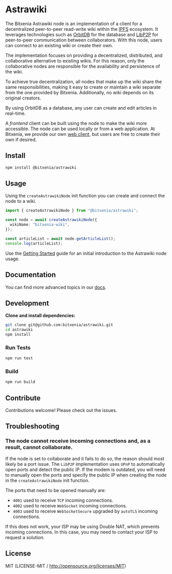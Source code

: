 # Astrawiki

The Bitxenia Astrawiki node is an implementation of a client for a decentralized peer-to-peer read-write wiki within the [IPFS](https://ipfs.tech) ecosystem. It leverages technologies such as [OrbitDB](https://github.com/orbitdb/orbitdb) for the database and [LibP2P](https://github.com/libp2p/js-libp2p) for peer-to-peer communication between collaborators. With this node, users can connect to an existing wiki or create their own.

The implementation focuses on providing a decentralized, distributed, and collaborative alternative to existing wikis. For this reason, only the collaborative nodes are responsible for the availability and persistence of the wiki.

To achieve true decentralization, all nodes that make up the wiki share the same responsibilities, making it easy to create or maintain a wiki separate from the one provided by Bitxenia. Additionally, no wiki depends on its original creators.

By using OrbitDB as a database, any user can create and edit articles in real-time.

A _frontend_ client can be built using the node to make the wiki more accessible. The node can be used locally or from a web application. At Bitxenia, we provide our own [web client](https://github.com/bitxenia/rc), but users are free to create their own if desired.

## Install

```sh
npm install @bitxenia/astrawiki
```

## Usage

Using the `createAstrawikiNode` init function you can create and connect the node to a wiki.

```ts
import { createAstrawikiNode } from "@bitxenia/astrawiki";

const node = await createAstrawikiNode({
  wikiName: "bitxenia-wiki",
});

const articleList = await node.getArticleList();
console.log(articleList);
```

Use the [Getting Started](https://github.com/bitxenia/astrawiki/tree/main/docs/getting_started.md) guide for an initial introduction to the Astrawiki node usage.

## Documentation

You can find more advanced topics in our [docs](https://github.com/bitxenia/astrawiki/tree/main/docs).

## Development

**Clone and install dependencies:**

```sh
git clone git@github.com:bitxenia/astrawiki.git
cd astrawiki
npm install
```

### Run Tests

```sh
npm run test
```

### Build

```sh
npm run build
```

## Contribute

Contributions welcome! Please check out the issues.

## Troubleshooting

### The node cannot receive incoming connections and, as a result, cannot collaborate.

If the node is set to collaborate and it fails to do so, the reason should most likely be a port issue. The `LibP2P` implementation uses `UPnP` to automatically open ports and detect the public IP. If the modem is outdated, you will need to manually open the ports and specify the public IP when creating the node in the `createAstrawikiNode` init function.

The ports that need to be opened manually are:

- `4001` used to receive `TCP` incoming connections.
- `4002` used to receive `WebSocket` incoming connections.
- `4003` used to receive `WebSocketSecure` upgraded by `autoTLS` incoming connections.

If this does not work, your ISP may be using Double NAT, which prevents incoming connections. In this case, you may need to contact your ISP to request a solution.

## License

MIT (LICENSE-MIT / http://opensource.org/licenses/MIT)
